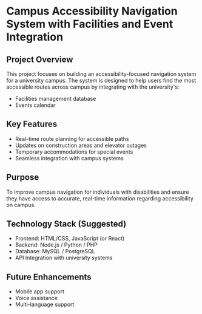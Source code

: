 # Campus Accessibility Navigation System with Facilities and Event Integration

## Project Overview
This project focuses on building an accessibility-focused navigation system for a university campus. The system is designed to help users find the most accessible routes across campus by integrating with the university's:

- Facilities management database
- Events calendar

## Key Features
- Real-time route planning for accessible paths
- Updates on construction areas and elevator outages
- Temporary accommodations for special events
- Seamless integration with campus systems

## Purpose
To improve campus navigation for individuals with disabilities and ensure they have access to accurate, real-time information regarding accessibility on campus.

## Technology Stack (Suggested)
- Frontend: HTML/CSS, JavaScript (or React)
- Backend: Node.js / Python / PHP
- Database: MySQL / PostgreSQL
- API Integration with university systems

## Future Enhancements
- Mobile app support
- Voice assistance
- Multi-language support


